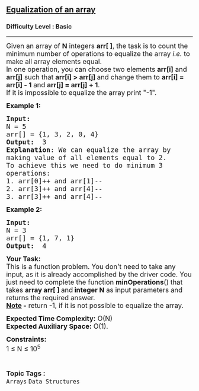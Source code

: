 <h2><a href="https://www.geeksforgeeks.org/problems/equalization-of-an-array1656/1?page=1&category=Arrays&difficulty=Basic&status=unsolved&sortBy=submissions">Equalization of an array</a></h2><h3>Difficulty Level : Basic</h3><hr><div class="problems_problem_content__Xm_eO"><p><span style="font-size:18px">Given an array of <strong>N</strong> integers <strong>arr[ ]</strong>, the task is to count the minimum number of operations to equalize the array <em>i.e.</em>&nbsp;to make all array elements equal.<br>
In one operation,&nbsp;you can choose two elements <strong>arr[i]</strong> and <strong>arr[j]</strong> such that <strong>arr[i] &gt; arr[j] </strong>and change them to <strong>arr[i] = arr[i] - 1</strong> and <strong>arr[j] = arr[j] +&nbsp;1</strong>.<br>
If it is impossible to equalize the array print "-1".</span></p>

<p><span style="font-size:18px"><strong>Example 1:</strong></span></p>

<pre><span style="font-size:18px"><strong>Input:</strong>
N = 5
arr[] = {1, 3, 2, 0, 4}
<strong>Output:</strong>  3
<strong>Explanation</strong>: We can equalize the array by 
making value of all elements equal to 2. 
To achieve this we need to do minimum 3 
operations:
1. arr[0]++ and arr[1]--
2. arr[3]++ and arr[4]--
3. arr[3]++ and arr[4]--</span>
</pre>

<p><span style="font-size:18px"><strong>Example 2:</strong></span></p>

<pre><span style="font-size:18px"><strong>Input:
</strong>N = 3
arr[] = {1, 7, 1}
<strong>Output:</strong>  4
</span></pre>

<p><span style="font-size:18px"><strong>Your Task:</strong><br>
This is a function problem. You don't need to take any input, as it is already accomplished by the driver code. You just need to complete the function <strong>minOperations</strong>() that takes <strong>array arr[ ]&nbsp;</strong>and<strong> integer N</strong> as input parameters and returns the required answer.<br>
<strong><u>Note</u> -</strong> return&nbsp;-1, if it is not possible to equalize the array.</span></p>

<p><span style="font-size:18px"><strong>Expected Time Complexity:</strong> O(N)<br>
<strong>Expected Auxiliary Space:</strong> O(1).</span></p>

<p><span style="font-size:18px"><strong>Constraints:</strong><br>
1 ≤ N ≤ 10<sup>5</sup></span></p>
</div><br><p><span style=font-size:18px><strong>Topic Tags : </strong><br><code>Arrays</code>&nbsp;<code>Data Structures</code>&nbsp;